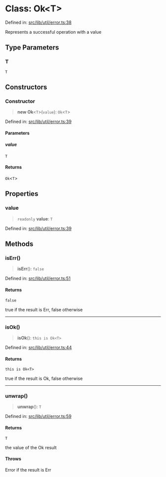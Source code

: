 # Class: Ok\<T\>

Defined in: [src/lib/util/error.ts:38](https://github.com/andrewski04/SvelteKit-Template/blob/9ffac812183d006906d6dfaaa45d8940033328db/src/lib/util/error.ts#L38)

Represents a successful operation with a value

## Type Parameters

### T

`T`

## Constructors

### Constructor

> **new Ok**\<`T`\>(`value`): `Ok`\<`T`\>

Defined in: [src/lib/util/error.ts:39](https://github.com/andrewski04/SvelteKit-Template/blob/9ffac812183d006906d6dfaaa45d8940033328db/src/lib/util/error.ts#L39)

#### Parameters

##### value

`T`

#### Returns

`Ok`\<`T`\>

## Properties

### value

> `readonly` **value**: `T`

Defined in: [src/lib/util/error.ts:39](https://github.com/andrewski04/SvelteKit-Template/blob/9ffac812183d006906d6dfaaa45d8940033328db/src/lib/util/error.ts#L39)

## Methods

### isErr()

> **isErr**(): `false`

Defined in: [src/lib/util/error.ts:51](https://github.com/andrewski04/SvelteKit-Template/blob/9ffac812183d006906d6dfaaa45d8940033328db/src/lib/util/error.ts#L51)

#### Returns

`false`

true if the result is Err, false otherwise

***

### isOk()

> **isOk**(): `this is Ok<T>`

Defined in: [src/lib/util/error.ts:44](https://github.com/andrewski04/SvelteKit-Template/blob/9ffac812183d006906d6dfaaa45d8940033328db/src/lib/util/error.ts#L44)

#### Returns

`this is Ok<T>`

true if the result is Ok, false otherwise

***

### unwrap()

> **unwrap**(): `T`

Defined in: [src/lib/util/error.ts:59](https://github.com/andrewski04/SvelteKit-Template/blob/9ffac812183d006906d6dfaaa45d8940033328db/src/lib/util/error.ts#L59)

#### Returns

`T`

the value of the Ok result

#### Throws

Error if the result is Err
